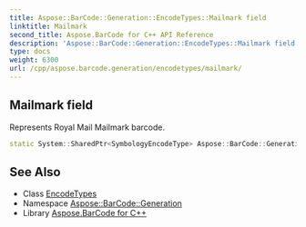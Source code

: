 ```yaml
---
title: Aspose::BarCode::Generation::EncodeTypes::Mailmark field
linktitle: Mailmark
second_title: Aspose.BarCode for C++ API Reference
description: 'Aspose::BarCode::Generation::EncodeTypes::Mailmark field. Represents Royal Mail Mailmark barcode in C++.'
type: docs
weight: 6300
url: /cpp/aspose.barcode.generation/encodetypes/mailmark/
---
```

## Mailmark field


Represents Royal Mail Mailmark barcode.

```cpp
static System::SharedPtr<SymbologyEncodeType> Aspose::BarCode::Generation::EncodeTypes::Mailmark
```

## See Also

* Class [EncodeTypes](../)
* Namespace [Aspose::BarCode::Generation](../../)
* Library [Aspose.BarCode for C++](../../../)
